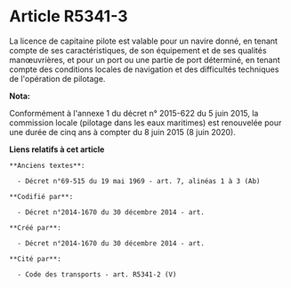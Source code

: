 # Article R5341-3

La licence de capitaine pilote est valable pour un navire donné, en tenant compte de ses caractéristiques, de son équipement
et de ses qualités manœuvrières, et pour un port ou une partie de port déterminé, en tenant compte des conditions locales de
navigation et des difficultés techniques de l'opération de pilotage.

**Nota:**

Conformément à l'annexe 1 du décret n° 2015-622 du 5 juin 2015, la commission locale (pilotage dans les eaux maritimes) est
renouvelée pour une durée de cinq ans à compter du 8 juin 2015 (8 juin 2020).

**Liens relatifs à cet article**

	**Anciens textes**:

	  - Décret n°69-515 du 19 mai 1969 - art. 7, alinéas 1 à 3 (Ab)

	**Codifié par**:

	  - Décret n°2014-1670 du 30 décembre 2014 - art.

	**Créé par**:

	  - Décret n°2014-1670 du 30 décembre 2014 - art.

	**Cité par**:

	  - Code des transports - art. R5341-2 (V)
